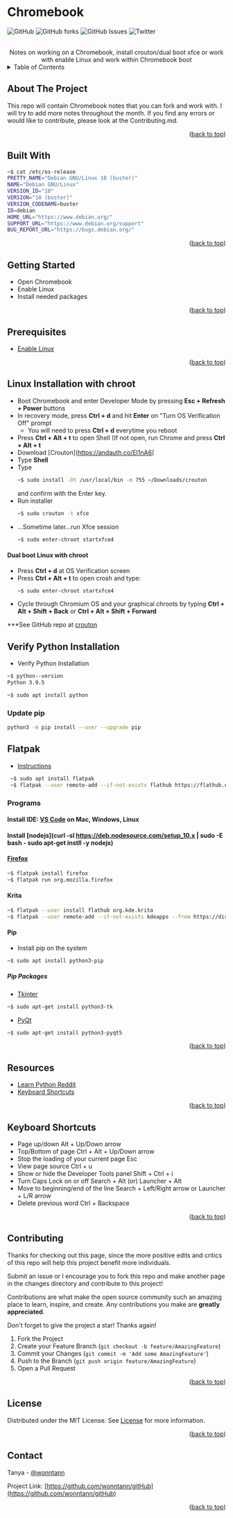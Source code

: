 # Chromebook


<!--  SHIELDS  -->
![GitHub](https://img.shields.io/github/license/wonntann/Chromebook?color=informational&logoColor=yellow&style=for-the-badge)
![GitHub forks](https://img.shields.io/github/forks/wonntann/Chromebook?color=red&style=for-the-badge)
![GitHub Issues](https://img.shields.io/github/issues-raw/wonntann/Chromebook?color=critical&style=for-the-badge)
![Twitter](https://img.shields.io/twitter/follow/wonntann?color=red&style=for-the-badge)


<!--  PROJECT INTRO  -->
<br />
<div align="center">Notes on working on a Chromebook, install crouton/dual boot xfce or  work with enable Linux and work within Chromebook boot</div>


<!--  TABLE OF CONTENTS  -->
<details>
  <summary>Table of Contents</summary>
  <ol>
    <li><a href="#getting-started">Getting Started</a></li>
      <ul>
        <li><a href="#prerequisites">Prerequisites</a></li>
        <li><a href="#linux-installation-with-chroot">Linux Installation With chroot</a></li>
        <li><a href="#programs">Programs</a></li>
        <li><a href="#verify-python-installation">Verify Python Installation</a></li>
      </ul>
    <li><a href="#contributing">Contributing</a></li>
    <li><a href="#license">License</a></li>
    <li><a href="#contact">Contact</a></li>
    <li><a href="#resources">Resources</a></li>
    <li><a href="#keyboard-shortcuts">Keyboard Shortcuts</a></li>
  </ol>
</details>


<!--  ABOUT PROJECT  -->
## About The Project
This repo will contain Chromebook notes that you can fork and work with. I will try to add more notes throughout the month. If you find any errors or would like to contribute, please look at the Contributing.md.
<p align="right">(<a href="#top">back to top</a>)</p>

## Built With
``` Bash
~$ cat /etc/os-release
PRETTY_NAME="Debian GNU/Linux 10 (buster)"
NAME="Debian GNU/Linux"
VERSION_ID="10"
VERSION="10 (buster)"
VERSION_CODENAME=buster
ID=debian
HOME_URL="https://www.debian.org/"
SUPPORT_URL="https://www.debian.org/support"
BUG_REPORT_URL="https://bugs.debian.org/"
```
<p align="right">(<a href="#top">back to top</a>)</p>


## Getting Started
- Open Chromebook
- Enable Linux
- Install needed packages
<p align="right">(<a href="#top">back to top</a>)</p>


## Prerequisites
- [Enable Linux](https://support.google.com/chromebook/answer/9145439)
<p align="right">(<a href="#top">back to top</a>)</p>


## Linux Installation with chroot
- Boot Chromebook and enter Developer Mode by pressing **Esc + Refresh + Power** buttons
- In recovery mode, press **Ctrl + d** and hit **Enter** on "Turn OS Verification Off" prompt
  - You will need to press **Ctrl + d** everytime you reboot
- Press **Ctrl + Alt + t** to open Shell (If not open, run Chrome and press **Ctrl + Alt + t** 
- Download [Crouton](https://andauth.co/EI1nA6(
- Type **Shell**
- Type  
    ``` bash 
    ~$ sudo install -Dt /usr/local/bin -m 755 ~/Downloads/crouton
    ```
    and confirm with the Enter key.
- Run installer
  ``` bash
  ~$ sudo crouton -t xfce
  ```
- ...Sometime later...run  Xfce session
  ``` bash
  ~$ sudo enter-chroot startxfce4
  ```

#### Dual boot Linux with chroot
- Press **Ctrl + d** at OS Verification screen
- Press **Ctrl + Alt + t** to open crosh and type:
  ``` bash
  ~$ sudo enter-chroot startxfce4
  ```
- Cycle through Chromium OS and your graphical chroots by typing **Ctrl + Alt + Shift + Back** or **Ctrl + Alt + Shift + Forward** 

***See GitHub repo at [crouton](https://github.com/dnschneid/crouton)


## Verify Python Installation
- Verify Python Installation
``` Bash
~$ python--version
Python 3.9.5
```
``` Bash
~$ sudo apt install python
```

### Update pip
``` bash
python3 -m pip install --user --upgrade pip
```

## Flatpak 
- [Instructions](https://flatpak.org/setup/Chrome%20OS/)

``` Bash
 ~$ sudo apt install flatpak
 ~$ flatpak --user remote-add --if-not-exists flathub https://flathub.org/repo/flathub.flatpakrepo
```

### Programs 
#### Install IDE: [VS Code](https://code.visualstudio.com/docs/setup/setup-overview) on Mac, Windows, Linux
#### Install [nodejs](curl -sl https://deb.nodesource.com/setup_10.x | sudo -E bash - sudo apt-get instll -y nodejs)
#### [Firefox](https://support.mozilla.org/en-US/kb/run-firefox-chromeos)
``` Bash
~$ flatpak install firefox
~$ flatpak run org.mozilla.firefox
```
#### Krita
``` Bash
~$ flatpak --user install flathub org.kde.krita
~$ flatpak --user remote-add --if-not-exists kdeapps --from https://distribute.kde.org/kdeapps.flatpakrepo
```

#### Pip
- Install pip on the system
``` bash
~$ sudo apt install python3-pip
```
##### Pip Packages
- [Tkinter](https://tkdocs.com/tutorial/install.html)
``` bash
~$ sudo apt-get install python3-tk 
```

- [PyQt](https://riverbankcomputing.com/)
``` bash
~$ sudo apt-get install python3-pyqt5
```

<p align="right">(<a href="#top">back to top</a>)</p>

## Resources
- [Learn Python Reddit](https://www.reddit.com/r/learnpython/)
- [Keyboard Shortcuts](https://support.google.com/chromebook/answer/183101?hl=en)

<p align="right">(<a href="#top">back to top</a>)</p>

## Keyboard Shortcuts
- Page up/down                              Alt + Up/Down arrow
- Top/Bottom of page                        Ctrl + Alt + Up/Down arrow
- Stop the loading of your current page     Esc
- View page source                          Ctrl + u
- Show or hide the Developer Tools panel    Shift + Ctrl + i
- Turn Caps Lock on or off                  Search + Alt (or) Launcher  + Alt
- Move to beginning/end of the line         Search + Left/Right arrow or Launcher + L/R arrow 
- Delete previous word                      Ctrl + Backspace


<p align="right">(<a href="#top">back to top</a>)</p>


## Contributing
Thanks for checking out this page, since the more positive edits and critics of this repo will help this project benefit more individuals.

Submit an issue or I encourage you to fork this repo and make another page in the changes directory and contribute to this project!

Contributions are what make the open source community such an amazing place to learn, inspire, and create. Any contributions you make are **greatly appreciated**.

Don't forget to give the project a star! Thanks again!

1. Fork the Project
2. Create your Feature Branch (`git checkout -b feature/AmazingFeature`)
3. Commit your Changes (`git commit -m 'Add some AmazingFeature'`)
4. Push to the Branch (`git push origin feature/AmazingFeature`)
5. Open a Pull Request

<p align="right">(<a href="#top">back to top</a>)</p>


## License

Distributed under the MIT License. See [License](https://github.com/wonntann/Python_Projects/blob/main/LICENSE) for more information.
<p align="right">(<a href="#top">back to top</a>)</p>


## Contact
Tanya - [@wonntann](https://twitter.com/wonntann)

Project Link: [https://github.com/wonntann/gitHub](https://github.com/wonntann/gitHub)

<p align="right">(<a href="#top">back to top</a>)</p>


